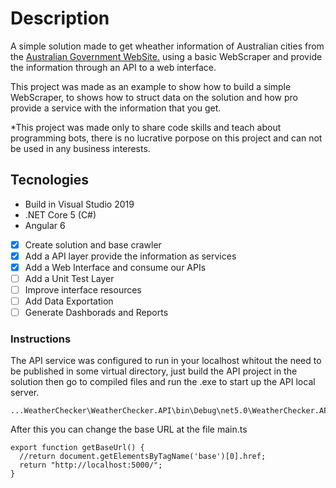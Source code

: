 # Description
A simple solution made to get wheather information of Australian cities from the [Australian Government WebSite.](http://www.bom.gov.au/australia/index.shtml) using a basic WebScraper and provide the information through an API to a web interface.

This project was made as an example to show how to build a simple WebScraper, to shows how to struct data on the solution and how pro provide a service with the information that you get.

*This project was made only to share code skills and teach about programming bots, there is no lucrative porpose on this project and can not be used in any business interests.

## Tecnologies
- Build in Visual Studio 2019
- .NET Core 5 (C#)
- Angular 6

* [X] Create solution and base crawler
* [X] Add a API layer provide the information as services
* [X] Add a Web Interface and consume our APIs
* [ ] Add a Unit Test Layer
* [ ] Improve interface resources
* [ ] Add Data Exportation
* [ ] Generate Dashborads and Reports

### Instructions
The API service was configured to run in your localhost whitout the need to be published in some virtual directory, just build the API project in the solution then go to compiled files and run the .exe to start up the API local server.
```
...WeatherChecker\WeatherChecker.API\bin\Debug\net5.0\WeatherChecker.API.exe
```
After this you can change the base URL at the file main.ts
```
export function getBaseUrl() {
  //return document.getElementsByTagName('base')[0].href;
  return "http://localhost:5000/";
}
```
